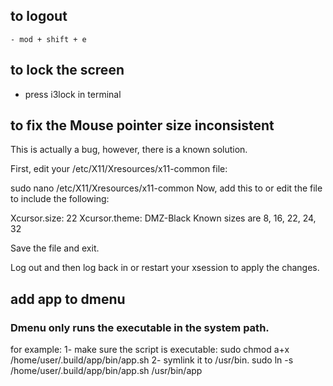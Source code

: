 ## to logout
    - mod + shift + e
## to lock the screen
- press i3lock in terminal

## to fix the Mouse pointer size inconsistent

This is actually a bug, however, there is a known solution.

First, edit your /etc/X11/Xresources/x11-common file:

sudo nano /etc/X11/Xresources/x11-common
Now, add this to or edit the file to include the following:

Xcursor.size: 22
Xcursor.theme: DMZ-Black
Known sizes are 8, 16, 22, 24, 32

Save the file and exit.

Log out and then log back in or restart your xsession to apply the changes.

## add app to dmenu 

### Dmenu only runs the executable in the system path. 
for example:
1- make sure the script is executable:
    sudo chmod a+x /home/user/.build/app/bin/app.sh
2- symlink it to /usr/bin.
    sudo ln -s /home/user/.build/app/bin/app.sh /usr/bin/app


